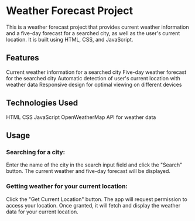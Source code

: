 # Weather Forecast Project
This is a weather forecast project that provides current weather information and a five-day forecast for a searched city, as well as the user's current location. It is built using HTML, CSS, and JavaScript.

## Features
Current weather information for a searched city
Five-day weather forecast for the searched city
Automatic detection of user's current location with weather data
Responsive design for optimal viewing on different devices

## Technologies Used
HTML
CSS
JavaScript
OpenWeatherMap API for weather data

## Usage

### Searching for a city:
Enter the name of the city in the search input field and click the "Search" button.
The current weather and five-day forecast will be displayed.

### Getting weather for your current location:
Click the "Get Current Location" button. The app will request permission to access your location.
Once granted, it will fetch and display the weather data for your current location.



